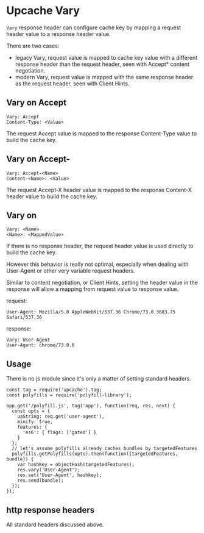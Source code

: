 Upcache Vary
============

`Vary` response header can configure cache key by mapping a request header value
to a response header value.

There are two cases:

- legacy Vary, request value is mapped to cache key value with a different
response header than the request header, seen with Accept* content negotiation.
- modern Vary, request value is mapped with the same response header as the
request header, seen with Client Hints.


## Vary on Accept
```
Vary: Accept
Content-Type: <Value>
```

The request Accept value is mapped to the response Content-Type value to build
the cache key.


## Vary on Accept-<Name>
```
Vary: Accept-<Name>
Content-<Name>: <Value>
```

The request Accept-X header value is mapped to the response Content-X header
value to build the cache key.


## Vary on <HeaderName>
```
Vary: <Name>
<Name>: <MappedValue>
```

If there is no <Name> response header, the request <Name> header value is used
directly to build the cache key.

However this behavior is really not optimal, especially when dealing with
User-Agent or other very variable request headers.

Similar to content negotiation, or Client Hints, setting the header value in the
response will allow a mapping from request value to response value.

request:
```
User-Agent: Mozilla/5.0 AppleWebKit/537.36 Chrome/73.0.3683.75 Safari/537.36
```

response:
```
Vary: User-Agent
User-Agent: chrome/73.0.0
```


Usage
-----

There is no js module since it's only a matter of setting standard headers.

```
const tag = require('upcache').tag;
const polyfills = require('polyfill-library');

app.get('/polyfill.js', tag('app'), function(req, res, next) {
  const opts = {
    uaString: req.get('user-agent'),
    minify: true,
    features: {
      'es6': { flags: ['gated'] }
    }
  };
  // let's assume polyfills already caches bundles by targetedFeatures
  polyfills.getPolyfills(opts).then(function({targetedFeatures, bundle}) {
    var hashKey = objectHash(targetedFeatures);
    res.vary('User-Agent');
    res.set('User-Agent', hashkey);
    res.send(bundle);
  });
});
```

http response headers
---------------------

All standard headers discussed above.


